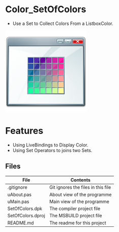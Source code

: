 # Color_SetOfColors
- Use a Set to Collect Colors From a ListboxColor.
                                                             
![](SetOfColors.png) 



# Features  
- Using LiveBindings to Display Color.
- Using Set Operators to joins two Sets.









## Files

| File | Contents | 
| --- | --- |
| .gitignore | Git ignores the files in this file |
| uAbout.pas | About view of the programme |
| uMain.pas | Main view of the programme |
| SetOfColors.dpk | The compiler project file |
| SetOfColors.dproj | The MSBUILD project file |
| README.md | The readme for this project |
